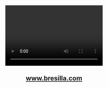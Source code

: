<p align="center">
    <video width="320" height="200" controls preload> 
        <source src="./resources/logo.mp4"></source> 
        <source src="./resources/logo.webm"></source> 
    </video>
</p>

<a href="http://www.bresilla.com" style="color: rgb(179, 128, 255)"></a><h2><p align="center" style="color: rgb(179, 128, 255)">www.bresilla.com</p></h2></a>
